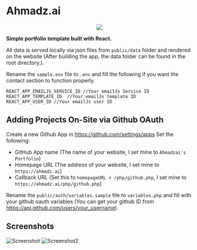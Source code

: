 # Ahmadz.ai
<p align="center">
  <a href="http://www.ahmadz.ai"><img src="https://img.shields.io/badge/Live-Demo-blueviolet?style=flat-square"></a>
</p>

**Simple portfolio template built with React.**

All data is served locally via json files from `public/data` folder and rendered on the website (After building the app, the data folder can be found in the root directory.).

Rename the `sample.env` file to `.env` and fill the following if you want the contact section to function properly.

```
REACT_APP_EMAILJS_SERVICE_ID //Your emailJs Service ID
REACT_APP_TEMPLATE_ID  //Your emailJs template ID
REACT_APP_USER_ID //Your emailJs user ID
```

## Adding Projects On-Site via Github OAuth
Create a new Github App in https://github.com/settings/apps
Set the following:
- GitHub App name (The name of your website, I set mine to `Ahmadzai's Portfolio`)
- Homepage URL (The address of your website, I set mine to `https://ahmadz.ai`)
- Callback URL (Set this to `homepageURL + /php/github.php`, I set mine to `https://ahmadz.ai/php/github.php`)

Rename the `public/auth/variables.sample` file to `variables.php` and fill with your github oauth variables (You can get your github ID from https://api.github.com/users/your_username).

## Screenshots
![Screenshot](https://i.imgur.com/Ejy5dJx.png)
![Screenshot2](https://i.imgur.com/dTPRTJr.png)
